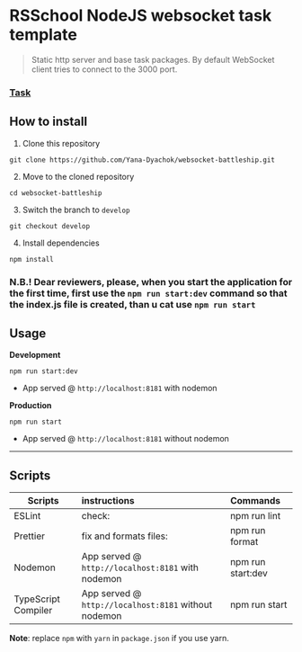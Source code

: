 # RSSchool NodeJS websocket task template
> Static http server and base task packages. 
> By default WebSocket client tries to connect to the 3000 port.

### [Task](https://github.com/AlreadyBored/nodejs-assignments/blob/main/assignments/battleship/assignment.md)

## How to install

1.  Clone this repository
```
git clone https://github.com/Yana-Dyachok/websocket-battleship.git
```
2.  Move to the cloned repository
```
cd websocket-battleship
```
3.  Switch the branch to `develop`
```
git checkout develop
```
4.  Install dependencies
```
npm install
```
### N.B.! Dear reviewers, please, when you start the application for the first time, first use the `npm run start:dev` command so that the index.js file is created, than u cat use `npm run start`
## Usage
**Development**

`npm run start:dev`

* App served @ `http://localhost:8181` with nodemon

**Production**

`npm run start`

* App served @ `http://localhost:8181` without nodemon

---
## Scripts
 Scripts                  |   instructions                         | Commands
--------------------------|:---------------------------------------|:-----------------------------
ESLint                    | check:                                 | npm run lint 
Prettier                  | fix and formats files:                 | npm run format
Nodemon                   | App served @ `http://localhost:8181` with nodemon  |  npm run start:dev
TypeScript Compiler       | App served @ `http://localhost:8181` without nodemon   | npm run start


**Note**: replace `npm` with `yarn` in `package.json` if you use yarn.
